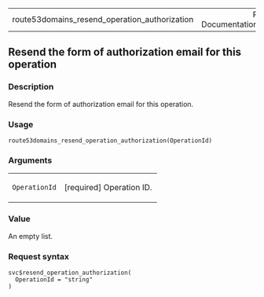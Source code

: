 <table style="width: 100%;">
<tbody>
<tr class="odd">
<td>route53domains_resend_operation_authorization</td>
<td style="text-align: right;">R Documentation</td>
</tr>
</tbody>
</table>

## Resend the form of authorization email for this operation

### Description

Resend the form of authorization email for this operation.

### Usage

    route53domains_resend_operation_authorization(OperationId)

### Arguments

<table>
<colgroup>
<col style="width: 35%" />
<col style="width: 65%" />
</colgroup>
<tbody>
<tr class="odd">
<td><code
id="route53domains_resend_operation_authorization_:_OperationId">OperationId</code></td>
<td><p>[required] Operation ID.</p></td>
</tr>
</tbody>
</table>

### Value

An empty list.

### Request syntax

    svc$resend_operation_authorization(
      OperationId = "string"
    )
